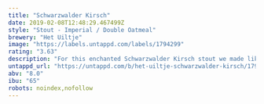 ```yaml
---
title: "Schwarzwalder Kirsch"
date: 2019-02-08T12:48:29.467499Z
style: "Stout - Imperial / Double Oatmeal"
brewery: "Het Uiltje"
image: "https://labels.untappd.com/labels/1794299"
rating: "3.63"
description: "For this enchanted Schwarzwalder Kirsch stout we made like Repunzel and let down our hair in Germany’s enchanted Black Forest. You know, the grim fairy-tale settings for Grimm Brother self-flagellation and fun? Well, those Black Forest fairies also know how to distill a mean sharp-nosed cherry liquor known as Schwarzwalder Kirsch. Dark and murky with a touch of vanilla and raison around the edges, this distinctive chilly weather sweet stout is best sipped in castles amongst cuckoo clocks. A tart, puckery fairy-tale capable of knocking the dirndl off of Sleeping Beauty, that girl Gretel and every wicked Grimm Gros- mutter every put to paper."
untappd_url: "https://untappd.com/b/het-uiltje-schwarzwalder-kirsch/1794299"
abv: "8.0"
ibu: "65"
robots: noindex,nofollow
---
```

